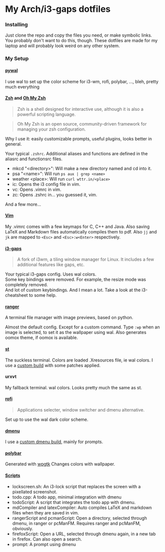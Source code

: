 # My Arch/i3-gaps dotfiles

### Installing

Just clone the repo and copy the files you need, or make symbolic links. You probably don't want to do this, though. These dotfiles are made for my laptop and will probably look weird on any other system.

### My Setup

#### [pywal](https://github.com/dylanaraps/wal)

I use wal to set up the color scheme for i3-wm, rofi, polybar, ..., bleh, pretty much everything

#### [Zsh](https://zsh.org) and [Oh My Zsh](https://ohmyz.sh)

> Zsh is a shell designed for interactive use, although it is also a powerful scripting language.

> Oh My Zsh is an open source, community-driven framework for managing your zsh configuration.

Why I use it: easily customizable prompts, useful plugins, looks better in general.

Your typical `.zshrc`. Additional aliases and functions are defined in the aliasrc and functionsrc files.  

* mkcd "\<directory\>": Will make a new directory named <directory> and cd into it.  
* psa "\<name\>": Will run `ps aux | grep <name>`  
* weather \<place\>: Will run `curl wttr.in/<place>`  
* ic: Opens the i3 config file in vim.  
* vc: Opens .vimrc in vim.  
* zc: Opens .zshrc in... you guessed it, vim.  

And a few more...

#### [Vim](https://www.vim.org)

My .vimrc comes with a few keymaps for C, C++ and Java. Also saving LaTeX and Markdown files automatically compiles them to pdf. Also `jj` and `jk` are mapped to `<Esc>` and `<Esc>:w<Enter>` respectively.

#### [i3-gaps](https://github.com/Airblader/i3)

> A fork of i3wm, a tiling window manager for Linux. It includes a few additional features like gaps, etc.

Your typical i3-gaps config. Uses wal colors.  
Some key bindings were removed. For example, the resize mode was completely removed.  
And lot of custom keybindings. And I mean a lot. Take a look at the i3-cheatsheet to some help.  

#### [ranger](https://github.com/ranger/ranger)

A terminal file manager with image previews, based on python.

Almost the default config. Except for a custom command. 
Type `:wp` when an image is selected, to set it as the wallpaper using wal. Also generates oomox theme, if oomox is available.

#### [st](https://st.suckless.org/)

The suckless terminal.
Colors are loaded .Xresources file, ie wal colors.
I use a [custom build](https://github.com/rwithik/my-st-build) with some patches applied.

#### urxvt

My fallback terminal.
wal colors.
Looks pretty much the same as st.

#### [rofi](https://github.com/DaveDavenport/rofi)

> Applications selecter, window switcher and dmenu alternative.

Set up to use the wal dark color scheme.


#### [dmenu](https://tools.suckless.org/dmenu/)

I use a [custom dmenu build](https://github.com/rwithik/my-dmenu-build), mainly for prompts.

#### [polybar](https://github.com/jaagr/polybar)

Generated with [wpgtk](https://github.com/deviantfero/wpgtk)
Changes colors with wallpaper.

#### [Scripts](https://github.com/rwithik/archrice/tree/master/Scripts)

* lockscreen.sh: An i3-lock script that replaces the screen with a pixellated screenshot.  
* todo.cpp: A todo app, minimal integration with dmenu  
* todoScript: A script that integrates the todo app with dmenu.  
* mdCompiler and latexCompiler: Auto compiles LaTeX and markdown files when they are saved in vim.  
* rangerScript and pcmanScript: Open a directory, selected through dmenu, in ranger or pcManFM. Requires ranger and pcManFM, obviously.
* firefoxScript: Open a URL, selected through dmenu again, in a new tab in firefox. Can also open a search.  
* prompt: A prompt using dmenu

